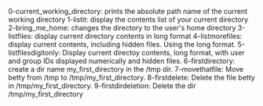 0-current_working_directory: prints the absolute path name of the current working directory
1-listit: display the contents list of your current directory
2-bring_me_home: changes the directory to the user's home directory
3-listfiles: display current directory contents in long format
4-listmorefiles: display current contents, including hidden files. Using the long format.
5-listfilesdigitonly: Display current directoy contents, long format, with user and group IDs displayed numerically and hidden files.
6-firstdirectory: create a dir name my_first_directory in the /tmp dir.
7-movethatfile: Move betty from /tmp to /tmp/my_first_directory.
8-firstdelete: Delete the file betty in /tmp/my_first_directory.
9-firstdirdeletion: Delete the dir /tmp/my_first_directory
